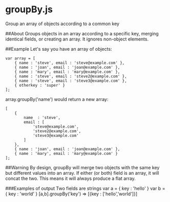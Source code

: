 groupBy.js
==========

Group an array of objects according to a common key

##About
Groups objects in an array according to a specific key,
merging identical fields, or creating an array.
It ignores non-object elements.

##Example
Let's say you have an array of objects:

	var array = [
		{ name : 'steve', email : 'steve@example.com' },
		{ name : 'joan', email : 'joan@example.com' },
		{ name : 'mary', email : 'mary@example.com' },
		{ name : 'steve', email : 'steve2@example.com' },
		{ name : 'steve', email : 'steve3@example.com' },
		{ otherkey : 'super' }
	];

array.groupBy('name') would return a new array:

	[
		{
			name  : 'steve', 
			email : [
				'steve@example.com', 
				'steve2@example.com', 
				'steve3@example.com'
			]
		},
		{ name : 'joan', email : 'joan@example.com' },
		{ name : 'mary', email : 'mary@example.com' }
	];

##Warning
By design, groupBy will merge two objects with the same key but different values into an array.
If either (or both) field is an array, it will concat the two. This means it will always produce a flat array.

###Examples of output
Two fields are strings
	var a = { key : 'hello' }
	var b = { key : 'world' }
	[a,b].groupBy('key') => [{key : ['hello','world']}] 
